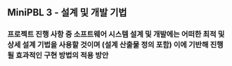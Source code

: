 ## MiniPBL 3 - 설계 및 개발 기법

### 프로젝트 진행 사항 중 소프트웨어 시스템 설계 및 개발에는 어떠한 최적 및 상세 설계 기법을 사용할 것이며 (설계 산출물 정의 포함) 이에 기반해 진행될 효과적인 구현 방법의 적용 방안